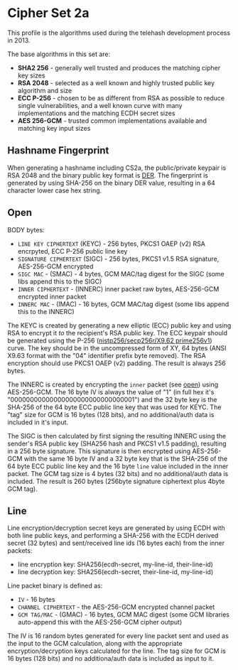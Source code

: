 Cipher Set 2a
============

This profile is the algorithms used during the telehash development process in 2013.

The base algorithms in this set are:

* **SHA2 256** - generally well trusted and produces the matching cipher key sizes
* **RSA 2048** - selected as a well known and highly trusted public key algorithm and size
* **ECC P-256** - chosen to be as different from RSA as possible to reduce single vulnerabilities, and a well known curve with many implementations and the matching ECDH secret sizes
* **AES 256-GCM** - trusted common implementations available and matching key input sizes

## Hashname Fingerprint

When generating a hashname including CS2a, the public/private keypair is RSA 2048 and the binary public key format is [DER][]. The fingerprint is generated by using SHA-256 on the binary DER value, resulting in a 64 character lower case hex string.

## Open

BODY bytes:

* `LINE KEY CIPHERTEXT` (KEYC) - 256 bytes, PKCS1 OAEP (v2) RSA encrpyted, ECC P-256 public line key
* `SIGNATURE CIPHERTEXT` (SIGC) - 256 bytes, PKCS1 v1.5 RSA signature, AES-256-GCM encrypted
* `SIGC MAC` - (SMAC) - 4 bytes, GCM MAC/tag digest for the SIGC (some libs append this to the SIGC)
* `INNER CIPHERTEXT` - (INNERC) inner packet raw bytes, AES-256-GCM encrypted inner packet
* `INNERC MAC` - (IMAC) - 16 bytes, GCM MAC/tag digest (some libs append this to the INNERC)

The KEYC is created by generating a new elliptic (ECC) public key and using RSA to encrypt it *to* the recipient's RSA public key. The ECC keypair should be generated using the P-256 ([nistp256/secp256r/X9.62 prime256v1](http://tools.ietf.org/html/rfc6239#page-4)) curve. The key should be in the uncompressed form of XY, 64 bytes (ANSI X9.63 format with the "04" identifier prefix byte removed). The RSA encryption should use PKCS1 OAEP (v2) padding. The result is always 256 bytes.

The INNERC is created by encrypting the `inner` packet (see [open](protocol.md#open)) using AES-256-GCM.  The 16 byte IV is always the value of "1" (in full hex it's "00000000000000000000000000000001") and the 32 byte key is the SHA-256 of the 64 byte ECC public line key that was used for KEYC. The "tag" size for GCM is 16 bytes (128 bits), and no additional/auth data is included in it's input.

The SIGC is then calculated by first signing the resulting INNERC using the sender's RSA public key (SHA256 hash and PKCS1 v1.5 padding), resulting in a 256 byte signature.  This signature is then encrypted using AES-256-GCM with the same 16 byte IV and a 32 byte key that is the SHA-256 of the 64 byte ECC public line key and the 16 byte `line` value included in the inner packet.  The GCM tag size is 4 bytes (32 bits) and no additional/auth data is included.  The result is 260 bytes (256byte signature ciphertext plus 4byte GCM tag).

## Line

Line encryption/decryption secret keys are generated by using ECDH with both line public keys, and performing a SHA-256 with the ECDH derived secret (32 bytes) and sent/received line ids (16 bytes each) from the inner packets:

* line encryption key: SHA256(ecdh-secret, my-line-id, their-line-id)
* line decryption key: SHA256(ecdh-secret, their-line-id, my-line-id)

Line packet binary is defined as:

* `IV` - 16 bytes
* `CHANNEL CIPHERTEXT` - the AES-256-GCM encrypted channel packet
* `GCM TAG/MAC` - (GMAC) - 16 bytes, GCM MAC digest (some GCM libraries auto-append this with the AES-256-GCM cipher output)

The IV is 16 random bytes generated for every line packet sent and used as the input to the GCM calculation, along with the appropriate encryption/decryption keys calculated for the line.  The tag size for GCM is 16 bytes (128 bits) and no additiona/auth data is included as input to it.


[rsa]:     https://en.wikipedia.org/wiki/RSA_(algorithm)
[sha-256]: https://en.wikipedia.org/wiki/SHA-2
[ecc]:     https://en.wikipedia.org/wiki/Elliptic_curve_cryptography
[der]:     https://en.wikipedia.org/wiki/Distinguished_Encoding_Rules
[aes]:     https://en.wikipedia.org/wiki/Advanced_Encryption_Standard
[oaep]:    https://en.wikipedia.org/wiki/Optimal_asymmetric_encryption_padding
[ecdh]:    https://en.wikipedia.org/wiki/Elliptic_curve_Diffie–Hellman
[gcm]:     http://en.wikipedia.org/wiki/Galois/Counter_Mode
[pkcs15]:  https://en.wikipedia.org/wiki/PKCS1

[nist p-256]: http://csrc.nist.gov/groups/ST/toolkit/documents/dss/NISTReCur.pdf
[uncompressed]: https://www.secg.org/collateral/sec1_final.pdf
